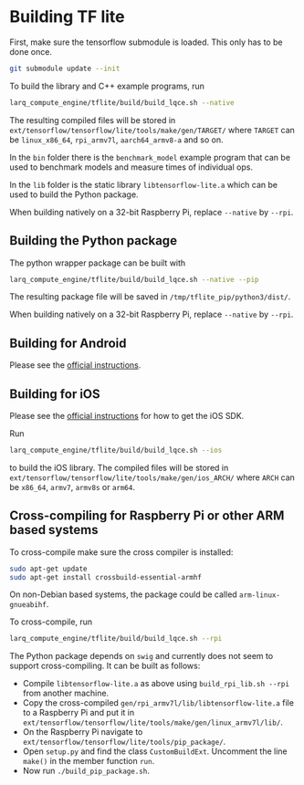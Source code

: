 # Building TF lite

First, make sure the tensorflow submodule is loaded. This only has to be done once.
``` bash
git submodule update --init
```

To build the library and C++ example programs, run
```bash
larq_compute_engine/tflite/build/build_lqce.sh --native
```

The resulting compiled files will be stored in `ext/tensorflow/tensorflow/lite/tools/make/gen/TARGET/` where `TARGET` can be `linux_x86_64`, `rpi_armv7l`, `aarch64_armv8-a` and so on.

In the `bin` folder there is the `benchmark_model` example program that can be used to benchmark models and measure times of individual ops.

In the `lib` folder is the static library `libtensorflow-lite.a` which can be used to build the Python package.

When building natively on a 32-bit Raspberry Pi, replace `--native` by `--rpi`.


## Building the Python package

The python wrapper package can be built with

``` bash
larq_compute_engine/tflite/build/build_lqce.sh --native --pip
```

The resulting package file will be saved in `/tmp/tflite_pip/python3/dist/`.

When building natively on a 32-bit Raspberry Pi, replace `--native` by `--rpi`.


## Building for Android

Please see the [official instructions](https://www.tensorflow.org/lite/guide/android#build_tensorflow_lite_locally).


## Building for iOS

Please see the [official instructions](https://www.tensorflow.org/lite/guide/build_ios) for how to get the iOS SDK.

Run
```bash
larq_compute_engine/tflite/build/build_lqce.sh --ios
```
to build the iOS library.
The compiled files will be stored in `ext/tensorflow/tensorflow/lite/tools/make/gen/ios_ARCH/` where `ARCH` can be `x86_64`, `armv7`, `armv8s` or `arm64`.


## Cross-compiling for Raspberry Pi or other ARM based systems

To cross-compile make sure the cross compiler is installed:
``` bash
sudo apt-get update
sudo apt-get install crossbuild-essential-armhf
```
On non-Debian based systems, the package could be called `arm-linux-gnueabihf`.

To cross-compile, run
```bash
larq_compute_engine/tflite/build/build_lqce.sh --rpi
```

The Python package depends on `swig` and currently does not seem to support cross-compiling.
It can be built as follows:

- Compile `libtensorflow-lite.a` as above using `build_rpi_lib.sh --rpi` from another machine.
- Copy the cross-compiled `gen/rpi_armv7l/lib/libtensorflow-lite.a` file to a Raspberry Pi and put it in `ext/tensorflow/tensorflow/lite/tools/make/gen/linux_armv7l/lib/`.
- On the Raspberry Pi navigate to `ext/tensorflow/tensorflow/lite/tools/pip_package/`.
- Open `setup.py` and find the class `CustomBuildExt`. Uncomment the line `make()` in the member function `run`.
- Now run `./build_pip_package.sh`.
